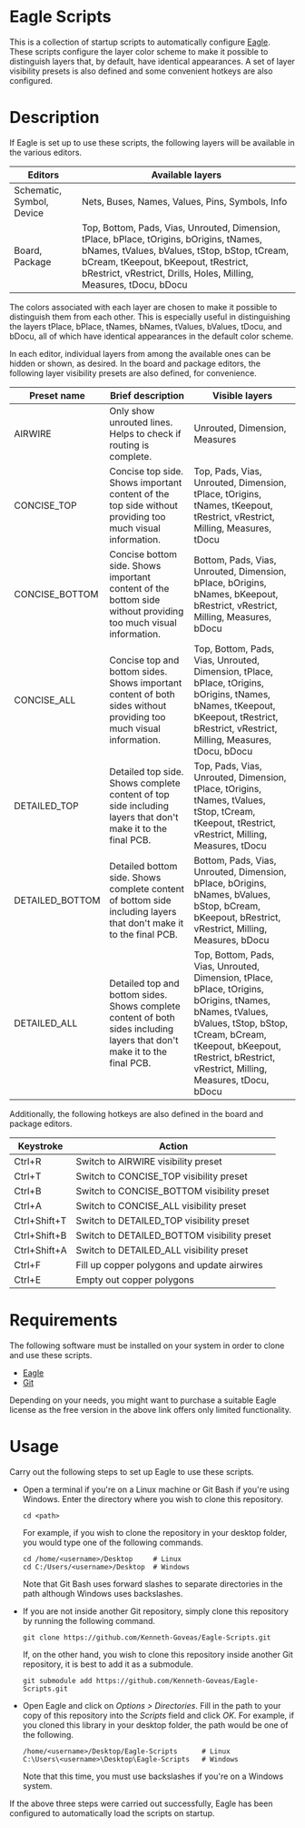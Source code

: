 # Eagle Scripts

This is a collection of startup scripts to automatically configure
[Eagle][eagle-home]. These scripts configure the layer color scheme to make it
possible to distinguish layers that, by default, have identical appearances. A
set of layer visibility presets is also defined and some convenient hotkeys are
also configured.

# Description

If Eagle is set up to use these scripts, the following layers will be available
in the various editors.

| Editors                   | Available layers                                                                                                                                                                                                                                      |
| ------------------------- |------------------------------------------------------------------------------------------------------------------------------------------------------------------------------------------------------------------------------------------------------ |
| Schematic, Symbol, Device | Nets, Buses, Names, Values, Pins, Symbols, Info                                                                                                                                                                                                       |
| Board, Package            | Top, Bottom, Pads, Vias, Unrouted, Dimension, tPlace, bPlace, tOrigins, bOrigins, tNames, bNames, tValues, bValues, tStop, bStop, tCream, bCream, tKeepout, bKeepout, tRestrict, bRestrict, vRestrict, Drills, Holes, Milling, Measures, tDocu, bDocu |

The colors associated with each layer are chosen to make it possible to
distinguish them from each other. This is especially useful in distinguishing
the layers tPlace, bPlace, tNames, bNames, tValues, bValues, tDocu, and bDocu,
all of which have identical appearances in the default color scheme.

In each editor, individual layers from among the available ones can be hidden or
shown, as desired. In the board and package editors, the following layer
visibility presets are also defined, for convenience.

| Preset name       | Brief description                                                                                                         | Visible layers                                                                                                                                                                                                                         |
| ----------------- | ------------------------------------------------------------------------------------------------------------------------- | -------------------------------------------------------------------------------------------------------------------------------------------------------------------------------------------------------------------------------------- |
| AIRWIRE           | Only show unrouted lines. Helps to check if routing is complete.                                                          | Unrouted, Dimension, Measures                                                                                                                                                                                                          |
| CONCISE\_TOP      | Concise top side. Shows important content of the top side without providing too much visual information.                  | Top, Pads, Vias, Unrouted, Dimension, tPlace, tOrigins, tNames, tKeepout, tRestrict, vRestrict, Milling, Measures, tDocu                                                                                                               |
| CONCISE\_BOTTOM   | Concise bottom side. Shows important content of the bottom side without providing too much visual information.            | Bottom, Pads, Vias, Unrouted, Dimension, bPlace, bOrigins, bNames, bKeepout, bRestrict, vRestrict, Milling, Measures, bDocu                                                                                                            |
| CONCISE\_ALL      | Concise top and bottom sides. Shows important content of both sides without providing too much visual information.        | Top, Bottom, Pads, Vias, Unrouted, Dimension, tPlace, bPlace, tOrigins, bOrigins, tNames, bNames, tKeepout, bKeepout, tRestrict, bRestrict, vRestrict, Milling, Measures, tDocu, bDocu                                                 |
| DETAILED\_TOP     | Detailed top side. Shows complete content of top side including layers that don't make it to the final PCB.               | Top, Pads, Vias, Unrouted, Dimension, tPlace, tOrigins, tNames, tValues, tStop, tCream, tKeepout, tRestrict, vRestrict, Milling, Measures, tDocu                                                                                       |
| DETAILED\_BOTTOM  | Detailed bottom side. Shows complete content of bottom side including layers that don't make it to the final PCB.         | Bottom, Pads, Vias, Unrouted, Dimension, bPlace, bOrigins, bNames, bValues, bStop, bCream, bKeepout, bRestrict, vRestrict, Milling, Measures, bDocu                                                                                    |
| DETAILED\_ALL     | Detailed top and bottom sides. Shows complete content of both sides including layers that don't make it to the final PCB. | Top, Bottom, Pads, Vias, Unrouted, Dimension, tPlace, bPlace, tOrigins, bOrigins, tNames, bNames, tValues, bValues, tStop, bStop, tCream, bCream, tKeepout, bKeepout, tRestrict, bRestrict, vRestrict, Milling, Measures, tDocu, bDocu |

Additionally, the following hotkeys are also defined in the board and package
editors.

| Keystroke     | Action                                        |
| ------------- | --------------------------------------------- |
| Ctrl+R        | Switch to AIRWIRE visibility preset           |
| Ctrl+T        | Switch to CONCISE\_TOP visibility preset      |
| Ctrl+B        | Switch to CONCISE\_BOTTOM visibility preset   |
| Ctrl+A        | Switch to CONCISE\_ALL visibility preset      |
| Ctrl+Shift+T  | Switch to DETAILED\_TOP visibility preset     |
| Ctrl+Shift+B  | Switch to DETAILED\_BOTTOM visibility preset  |
| Ctrl+Shift+A  | Switch to DETAILED\_ALL visibility preset     |
| Ctrl+F        | Fill up copper polygons and update airwires   |
| Ctrl+E        | Empty out copper polygons                     |

# Requirements

The following software must be installed on your system in order to clone and
use these scripts.

- [Eagle][eagle-install]
- [Git][git-install]

Depending on your needs, you might want to purchase a suitable Eagle license as
the free version in the above link offers only limited functionality.

# Usage

Carry out the following steps to set up Eagle to use these scripts.

- Open a terminal if you're on a Linux machine or Git Bash if you're using
  Windows. Enter the directory where you wish to clone this repository.

  ```
  cd <path>
  ```

  For example, if you wish to clone the repository in your desktop folder, you
  would type one of the following commands.

  ```
  cd /home/<username>/Desktop     # Linux
  cd C:/Users/<username>/Desktop  # Windows
  ```

  Note that Git Bash uses forward slashes to separate directories in the path
  although Windows uses backslashes.

- If you are not inside another Git repository, simply clone this repository by
  running the following command.

  ```
  git clone https://github.com/Kenneth-Goveas/Eagle-Scripts.git
  ```

  If, on the other hand, you wish to clone this repository inside another Git
  repository, it is best to add it as a submodule.

  ```
  git submodule add https://github.com/Kenneth-Goveas/Eagle-Scripts.git
  ```

- Open Eagle and click on *Options > Directories*. Fill in the path to your copy
  of this repository into the *Scripts* field and click *OK*. For example, if
  you cloned this library in your desktop folder, the path would be one of the
  following.

  ```
  /home/<username>/Desktop/Eagle-Scripts      # Linux
  C:\Users\<username>\Desktop\Eagle-Scripts   # Windows
  ```

  Note that this time, you must use backslashes if you're on a Windows system.

If the above three steps were carried out successfully, Eagle has been
configured to automatically load the scripts on startup.

[eagle-home]:     https://www.autodesk.com/products/eagle
[eagle-install]:  https://www.autodesk.com/products/eagle/free-download
[git-install]:    https://git-scm.com/downloads
